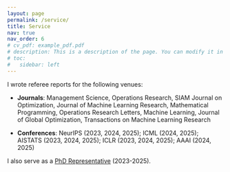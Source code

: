 ```yaml
---
layout: page
permalink: /service/
title: Service 
nav: true
nav_order: 6
# cv_pdf: example_pdf.pdf
# description: This is a description of the page. You can modify it in '_pages/cv.md'. You can also change or remove the top pdf download button.
# toc:
#   sidebar: left
---
```


I wrote referee reports for the following venues:

- **Journals**: Management Science, Operations Research, SIAM Journal on Optimization, Journal of Machine Learning Research, Mathematical Programming, Operations Research Letters, Machine Learning, Journal of Global Optimization, Transactions on Machine Learning Research

- **Conferences**: NeurIPS (2023, 2024, 2025); ICML (2024, 2025); AISTATS (2023, 2024, 2025); ICLR (2023, 2024, 2025); AAAI (2024, 2025)

I also serve as a [PhD Representative](https://www.epfl.ch/education/phd/edmt-management-of-technology/edmt-thesis-directors-committee-phd-student-representatives/#doctoral-program-committee) (2023-2025).